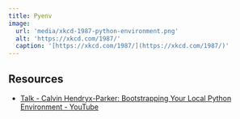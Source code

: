 ```yaml
---
title: Pyenv
image:
  url: 'media/xkcd-1987-python-environment.png'
  alt: 'https://xkcd.com/1987/'
  caption: '[https://xkcd.com/1987/](https://xkcd.com/1987/)'
---
```



## Resources

- [Talk - Calvin Hendryx-Parker: Bootstrapping Your Local Python Environment - YouTube](https://www.youtube.com/watch?v=-YEUFGFHWgQ&t=7s)
